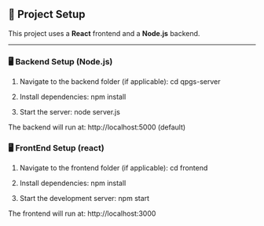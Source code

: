 ## 🚀 Project Setup

This project uses a **React** frontend and a **Node.js** backend.

---

### 🖥️ Backend Setup (Node.js)

1. Navigate to the backend folder (if applicable):
    cd qpgs-server

2. Install dependencies:
    npm install

3. Start the server:
    node server.js

The backend will run at: http://localhost:5000 (default)

 
### 🖥️ FrontEnd Setup (react)

1. Navigate to the frontend folder (if applicable):
    cd frontend

2. Install dependencies:
    npm install

3. Start the development server:
    npm start
    
The frontend will run at: http://localhost:3000
